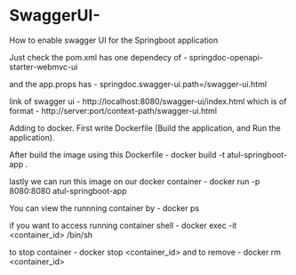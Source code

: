 # SwaggerUI-
How to enable swagger UI for the Springboot application


Just check the pom.xml has one dependecy of - <artifactId>springdoc-openapi-starter-webmvc-ui</artifactId>

and the app.props has - springdoc.swagger-ui.path=/swagger-ui.html

link of swagger ui - http://localhost:8080/swagger-ui/index.html which is of format - http://server:port/context-path/swagger-ui.html


Adding to docker. First write Dockerfile (Build the application, and Run the application).

After build the image using this Dockerfile -  docker build -t atul-springboot-app .

lastly we can run this image on our docker container - docker run -p 8080:8080 atul-springboot-app

You can view the runnning container by - docker ps 

if you want to access running container shell - docker exec -it <container_id> /bin/sh


to stop container -  docker stop <container_id>  and to remove - docker rm <container_id>
